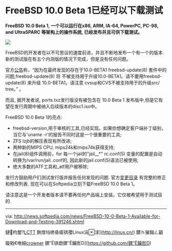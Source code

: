 FreeBSD 10.0 Beta 1已经可以下载测试
================================================================================
**FreeBSD 10.0 Beta 1, 一个可以运行在x86, ARM, IA-64, PowerPC, PC-98, and UltraSPARC 等架构上的操作系统, 已经发布并且可供下载测试。**

![](http://i1-news.softpedia-static.com/images/news2/FreeBSD-10-0-Beta-1-Available-for-Download-and-Testing-391246-2.png)

FreeBSD的开发者在以不可思议的速度前进，并且不断地发布一个有一个的版本. 新的测试版在有五个内测版的情况下完成，但是没有任何问题。

官方[公告][1]称，“因为在最终发现的存在于10.0-BETA1 freebsd-update(8) 套件中的问题,freebsd-update(8) 将 不被支持用于升级10.0-BETA1。请不要用freebsd-update(8) 来升级 10.0-BETA1。请注意 cvsup和CVS不被支持用于的升级src/ tree。” 。

而且, 据开发者说, ports.txz发行版没有被包含在 10.0 Beta 1 发布版中,但是它有望在发行周期中被纳入后续版本的disc1.iso中。

FreeBSD 10.0 Beta 1的亮点:

- freebsd-version,用于审核的工具,已经实现。如果你想确定客户端补丁级别，当它与'uname -r'的报告不同时这是一个很重要的工具;
- ZFS lzjb的解压表现有所改进;
- 两种新的MIPS CPU, mips24k和mips74k获得支持;
-   在jail(8)组件调用前，for 每一个jail的"jail_<jname>_*" rc.conf(5) 变量的配置是自动转换为/var/run/jail.<jname>.conf的, 因此新的jail.conf(5)语法已被使用;
- 绝大多数的ATF工具和_atf用户被移除;

发行方鼓励用户们测试发行版并报告任何发现的问题. 官方[变更目录][1] 有完整的修正和修改列表. 现在可以在Softpedia立刻下载FreeBSD 10.0 Beta 1。

请注意这是一个开发者版本请不要再任何产品端上安装。它仅被希望用于测试目的.

--------------------------------------------------------------------------------

via: http://news.softpedia.com/news/FreeBSD-10-0-Beta-1-Available-for-Download-and-Testing-391246.shtml

鏈枃鐢?[LCTT](https://github.com/LCTT/TranslateProject) 鍘熷垱缈昏瘧锛孾Linux涓浗](http://linux.cn/) 鑽ｈ獕鎺ㄥ嚭

璇戣€咃細[crowner](https://github.com/璇戣€匢D) 鏍″锛歔鏍″鑰匢D](https://github.com/鏍″鑰匢D)

[1]:http://lists.freebsd.org/pipermail/freebsd-current/2013-October/045524.html
